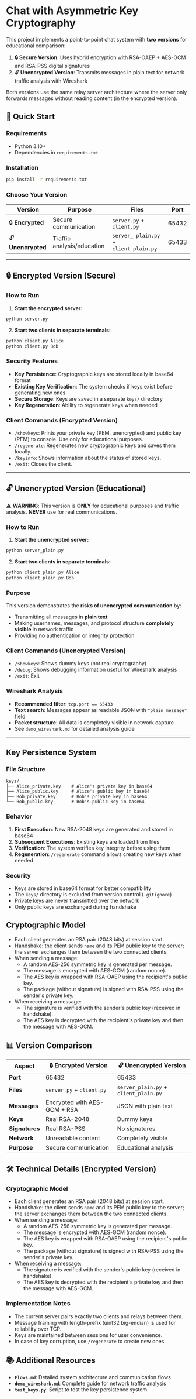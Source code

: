 # Chat with Asymmetric Key Cryptography

This project implements a point-to-point chat system with **two versions** for educational comparison:

1. **🔒 Secure Version**: Uses hybrid encryption with RSA-OAEP + AES-GCM and RSA-PSS digital signatures
2. **🔓 Unencrypted Version**: Transmits messages in plain text for network traffic analysis with Wireshark

Both versions use the same relay server architecture where the server only forwards messages without reading content (in the encrypted version).

## 🚀 Quick Start

### Requirements

- Python 3.10+
- Dependencies in `requirements.txt`

### Installation

```bash
pip install -r requirements.txt
```

### Choose Your Version

| Version            | Purpose                    | Files                                 | Port  |
| ------------------ | -------------------------- | ------------------------------------- | ----- |
| 🔒 **Encrypted**   | Secure communication       | `server.py` + `client.py`             | 65432 |
| 🔓 **Unencrypted** | Traffic analysis/education | `server_ plain.py` + `client_plain.py` | 65433 |

---

## 🔒 Encrypted Version (Secure)

### How to Run

1. **Start the encrypted server:**

```bash
python server.py
```

2. **Start two clients in separate terminals:**

```bash
python client.py Alice
python client.py Bob
```

### Security Features

- **Key Persistence**: Cryptographic keys are stored locally in base64 format
- **Existing Key Verification**: The system checks if keys exist before generating new ones
- **Secure Storage**: Keys are saved in a separate `keys/` directory
- **Key Regeneration**: Ability to regenerate keys when needed

### Client Commands (Encrypted Version)

- `/showkeys`: Prints your private key (PEM, unencrypted) and public key (PEM) to console. Use only for educational purposes.
- `/regenerate`: Regenerates new cryptographic keys and saves them locally.
- `/keyinfo`: Shows information about the status of stored keys.
- `/exit`: Closes the client.

---

## 🔓 Unencrypted Version (Educational)

⚠️ **WARNING**: This version is **ONLY** for educational purposes and traffic analysis. **NEVER** use for real communications.

### How to Run

1. **Start the unencrypted server:**

```bash
python server_plain.py
```

2. **Start two clients in separate terminals:**

```bash
python client_plain.py Alice
python client_plain.py Bob
```

### Purpose

This version demonstrates the **risks of unencrypted communication** by:

- Transmitting all messages in **plain text**
- Making usernames, messages, and protocol structure **completely visible** in network traffic
- Providing no authentication or integrity protection

### Client Commands (Unencrypted Version)

- `/showkeys`: Shows dummy keys (not real cryptography)
- `/debug`: Shows debugging information useful for Wireshark analysis
- `/exit`: Exit

### Wireshark Analysis

- **Recommended filter**: `tcp.port == 65433`
- **Text search**: Messages appear as readable JSON with `"plain_message"` field
- **Packet structure**: All data is completely visible in network capture
- See `demo_wireshark.md` for detailed analysis guide

---

## Key Persistence System

### File Structure

```
keys/
├── Alice_private.key    # Alice's private key in base64
├── Alice_public.key     # Alice's public key in base64
├── Bob_private.key      # Bob's private key in base64
└── Bob_public.key       # Bob's public key in base64
```

### Behavior

1. **First Execution**: New RSA-2048 keys are generated and stored in base64
2. **Subsequent Executions**: Existing keys are loaded from files
3. **Verification**: The system verifies key integrity before using them
4. **Regeneration**: `/regenerate` command allows creating new keys when needed

### Security

- Keys are stored in base64 format for better compatibility
- The `keys/` directory is excluded from version control (`.gitignore`)
- Private keys are never transmitted over the network
- Only public keys are exchanged during handshake

## Cryptographic Model

- Each client generates an RSA pair (2048 bits) at session start.
- Handshake: the client sends `name` and its PEM public key to the server; the server exchanges them between the two connected clients.
- When sending a message:
  - A random AES-256 symmetric key is generated per message.
  - The message is encrypted with AES-GCM (random nonce).
  - The AES key is wrapped with RSA-OAEP using the recipient's public key.
  - The package (without signature) is signed with RSA-PSS using the sender's private key.
- When receiving a message:
  - The signature is verified with the sender's public key (received in handshake).
  - The AES key is decrypted with the recipient's private key and then the message with AES-GCM.

## 📊 Version Comparison

| Aspect         | 🔒 Encrypted Version         | 🔓 Unencrypted Version                |
| -------------- | ---------------------------- | ------------------------------------- |
| **Port**       | 65432                        | 65433                                 |
| **Files**      | `server.py` + `client.py`    | `server_plain.py` + `client_plain.py` |
| **Messages**   | Encrypted with AES-GCM + RSA | JSON with plain text                  |
| **Keys**       | Real RSA-2048                | Dummy keys                            |
| **Signatures** | Real RSA-PSS                 | No signatures                         |
| **Network**    | Unreadable content           | Completely visible                    |
| **Purpose**    | Secure communication         | Educational analysis                  |

## 🛠️ Technical Details (Encrypted Version)

### Cryptographic Model

- Each client generates an RSA pair (2048 bits) at session start.
- Handshake: the client sends `name` and its PEM public key to the server; the server exchanges them between the two connected clients.
- When sending a message:
  - A random AES-256 symmetric key is generated per message.
  - The message is encrypted with AES-GCM (random nonce).
  - The AES key is wrapped with RSA-OAEP using the recipient's public key.
  - The package (without signature) is signed with RSA-PSS using the sender's private key.
- When receiving a message:
  - The signature is verified with the sender's public key (received in handshake).
  - The AES key is decrypted with the recipient's private key and then the message with AES-GCM.

### Implementation Notes

- The current server pairs exactly two clients and relays between them.
- Message framing with length-prefix (uint32 big-endian) is used for reliability over TCP.
- Keys are maintained between sessions for user convenience.
- In case of key corruption, use `/regenerate` to create new ones.

## 📚 Additional Resources

- **`Flows.md`**: Detailed system architecture and communication flows
- **`demo_wireshark.md`**: Complete guide for network traffic analysis
- **`test_keys.py`**: Script to test the key persistence system
